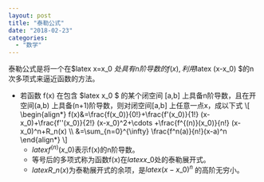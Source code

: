 ```yaml
---
layout: post
title: "泰勒公式"
date: "2018-02-23"
categories: 
  - "数学"
---
```


泰勒公式是将一个在$latex x=x\_0 $处具有n阶导数的f(x),利用$latex (x-x\_0) $的n次多项式来逼近函数的方法。

- 若函数 f(x) 在包含 $latex x\_0 $ 的某个闭空间 \[a,b\] 上具备n阶导数，且在开空间(a,b) 上具备(n+1)阶导数，则对闭空间\[a,b\] 上任意一点x，成以下式 \\\[ \\begin{align\*} f(x)&=\\frac{f(x\_0)}{0!}+\\frac{f'(x\_0)}{1!} (x-x\_0)+\\frac{f''(x\_0)}{2!} (x-x\_0)^2+\\cdots +\\frac{f^{(n)}(x\_0)}{n!} (x-x\_0)^n+R\_n(x) \\\\ &=\\sum\_{n=0}^{\\infty} \\frac{f^n(a)}{n!}(x-a)^n \\end{align\*} \\\]
    - $latex f^{(n)}(x\_0)$表示f(x)的n阶导数。
    - 等号后的多项式称为函数f(x)在$latex x\_0$处的泰勒展开式。
    - $latex R\_n(x)$为泰勒展开式的余项，是$latex (x-x\_0)^n$ 的高阶无穷小。
